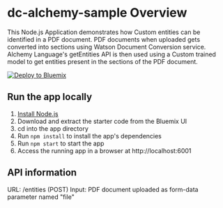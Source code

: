 # dc-alchemy-sample Overview

This Node.js Application demonstrates how Custom entities can be identified in a PDF document. PDF documents when uploaded gets converted into sections using Watson Document Conversion service. Alchemy Language's getEntities API is then used using a Custom trained model to get entities present in the sections of the PDF document.

[![Deploy to Bluemix](https://bluemix.net/deploy/button.png)](https://bluemix.net/deploy?repository=https://github.com/purukn/dc-alchemy-sample)

## Run the app locally

1. [Install Node.js][]
2. Download and extract the starter code from the Bluemix UI
3. cd into the app directory
4. Run `npm install` to install the app's dependencies
5. Run `npm start` to start the app
6. Access the running app in a browser at http://localhost:6001

[Install Node.js]: https://nodejs.org/en/download/

## API information

URL: /entities (POST)
Input: PDF document uploaded as form-data parameter named "file"
